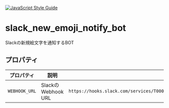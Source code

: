 [![JavaScript Style Guide](https://img.shields.io/badge/code_style-standard-brightgreen.svg)](https://standardjs.com)

# slack_new_emoji_notify_bot
Slackの新規絵文字を通知するBOT

## プロパティ
|プロパティ|説明|例|
|---|---|---|
|`WEBHOOK_URL`|SlackのWebhook URL|`https://hooks.slack.com/services/T00000000/B00000000/XXXXXXXXXXXXXXXXXXXXXXXX`|
